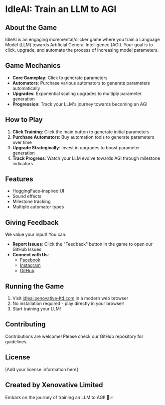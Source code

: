 # IdleAI: Train an LLM to AGI

## About the Game

IdleAI is an engaging incremental/clicker game where you train a Language Model (LLM) towards Artificial General Intelligence (AGI). Your goal is to click, upgrade, and automate the process of increasing model parameters.

## Game Mechanics

- **Core Gameplay**: Click to generate parameters
- **Automators**: Purchase various automators to generate parameters automatically
- **Upgrades**: Exponential scaling upgrades to multiply parameter generation
- **Progression**: Track your LLM's journey towards becoming an AGI

## How to Play

1. **Click Training**: Click the main button to generate initial parameters
2. **Purchase Automators**: Buy automation tools to generate parameters over time
3. **Upgrade Strategically**: Invest in upgrades to boost parameter generation
4. **Track Progress**: Watch your LLM evolve towards AGI through milestone indicators

## Features

- HuggingFace-inspired UI
- Sound effects
- Milestone tracking
- Multiple automator types

## Giving Feedback

We value your input! You can:

- **Report Issues**: Click the "Feedback" button in the game to open our GitHub Issues
- **Connect with Us**:
  - [Facebook](https://facebook.com/xenovative)
  - [Instagram](https://instagram.com/xenovative)
  - [GitHub](https://github.com/xenovative)

## Running the Game

1. Visit [idleai.xenovative-ltd.com](https://idleai.xenovative-ltd.com) in a modern web browser
2. No installation required - play directly in your browser!
3. Start training your LLM!

## Contributing

Contributions are welcome! Please check our GitHub repository for guidelines.

## License

[Add your license information here]

## Created by Xenovative Limited

Embark on the journey of training an LLM to AGI! 🤖📈
